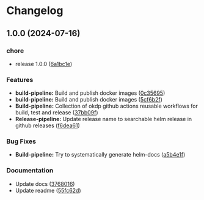 # Changelog

## 1.0.0 (2024-07-16)


### chore

* release 1.0.0 ([6a1bc1e](https://github.com/idirze/gh-workflows/commit/6a1bc1ee780d6498a59db5235411c97708f8b40e))


### Features

* **build-pipeline:** Build and publish docker images ([0c35695](https://github.com/idirze/gh-workflows/commit/0c35695b783d1940cffb28f67b3ddfb2908a93cd))
* **build-pipeline:** Build and publish docker images ([5cf6b2f](https://github.com/idirze/gh-workflows/commit/5cf6b2f065cc521f13f08c46193a20674e6254ca))
* **Build-pipeline:** Collection of okdp github actions reusable workflows for build, test and release ([37bb09f](https://github.com/idirze/gh-workflows/commit/37bb09ff87ac84881e7b300911801c3cb0a95059))
* **Release-pipeline:** Update release name to searchable helm release in github releases ([f6dea61](https://github.com/idirze/gh-workflows/commit/f6dea614413692ace35d4ffeb7bbba8bbab2c453))


### Bug Fixes

* **Build-pipeline:** Try to systematically generate helm-docs ([a5b4e1f](https://github.com/idirze/gh-workflows/commit/a5b4e1f9d984ad76641ef0c607cae047e0701872))


### Documentation

* Update docs ([3768016](https://github.com/idirze/gh-workflows/commit/37680168fc98446df286269964e7e902b516b727))
* Update readme ([55fc62d](https://github.com/idirze/gh-workflows/commit/55fc62d4b6241c7978c66c090a4939bb238d4efd))
